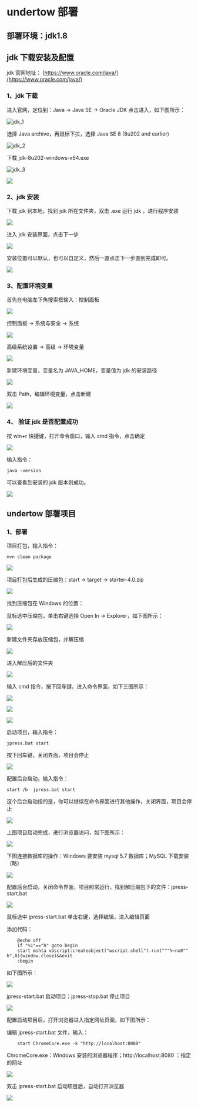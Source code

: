 # undertow 部署

## 部署环境：jdk1.8

## jdk 下载安装及配置

jdk 官网地址： [https://www.oracle.com/java/](https://www.oracle.com/java/)

### 1、jdk 下载

进入官网，定位到：Java -> Java SE -> Oracle JDK 点击进入，如下图所示：

![jdk_1](./jdk_image/jdk_1.png)

选择 Java archive，再鼠标下拉，选择 Java SE 8 (8u202 and earlier)

![jdk_2](./jdk_image/jdk_2.png)

下载 jdk-8u202-windows-x64.exe

![jdk_3](./jdk_image/jdk_3.png)

![](./jdk_image/jdk_7.png)

### 2、jdk 安装


下载 jdk 到本地，找到 jdk 所在文件夹，双击 .exe 运行 jdk ，进行程序安装

![](./jdk_image/jdk_4.png)

进入 jdk 安装界面，点击下一步

![](./jdk_image/jdk_5.png)


安装位置可以默认，也可以自定义，然后一直点击下一步直到完成即可。

![](./jdk_image/jdk_6.png)

### 3、配置环境变量

首先在电脑左下角搜索框输入：控制面板

![](./jdk_image/jdk_8.png)

控制面板 -> 系统与安全 -> 系统

![](./jdk_image/jdk_9.png)

高级系统设置 -> 高级 -> 环境变量

![](./jdk_image/jdk_10.png)

新建环境变量，变量名为 JAVA_HOME，变量值为 jdk 的安装路径

![](./jdk_image/jdk_11.png)

双击 Path，编辑环境变量，点击新建

![](./jdk_image/jdk_12.png)

### 4、 验证 jdk 是否配置成功

按 win+r 快捷键，打开命令窗口，输入 cmd 指令，点击确定

![](./jdk_image/img.png)

输入指令：

    java -version

可以查看到安装的 jdk 版本则成功。

![](./jdk_image/img_1.png)

## undertow 部署项目

### 1、部署

项目打包，输入指令：

    mvn clean package

![](./windows_undertow_img/img_15.png)

项目打包后生成的压缩包：start -> target -> starter-4.0.zip

![](./windows_undertow_img/img.png)

找到压缩包在 Windows 的位置：

鼠标选中压缩包，单击右键选择 Open In -> Explorer，如下图所示：

![](./windows_undertow_img/img_1.png)

新建文件夹存放压缩包，并解压缩

![](./windows_undertow_img/img_2.png)

进入解压后的文件夹

![](./windows_undertow_img/img_3.png)

输入 cmd 指令，按下回车键，进入命令界面，如下三图所示：

![](./windows_undertow_img/img_4.png)

![](./windows_undertow_img/img_5.png)

![](./windows_undertow_img/img_6.png)

启动项目，输入指令：

    jpress.bat start

按下回车键，关闭界面，项目会停止

![](./windows_undertow_img/img_7.png)

配置后台启动，输入指令：

    start /b  jpress.bat start

这个后台启动指的是，你可以继续在命令界面进行其他操作，关闭界面，项目会停止

![](./windows_undertow_img/img_8.png)

上图项目启动完成，进行浏览器访问，如下图所示：

![](./windows_undertow_img/img_9.png)

下图连接数据库的操作：Windows 要安装 mysql 5.7 数据库；MySQL 下载安装（略）

![](./windows_undertow_img/img_10.png)

配置后台启动，关闭命令界面，项目照常运行，找到解压缩包下的文件：jpress-start.bat

![](./windows_undertow_img/img_11.png)

鼠标选中 jpress-start.bat 单击右键，选择编辑，进入编辑页面
        
添加代码：

        @echo off
        if "%1"=="h" goto begin
        start mshta vbscript:createobject("wscript.shell").run("""%~nx0"" h",0)(window.close)&&exit
        :begin

如下图所示：

![](./windows_undertow_img/img_12.png)

jpress-start.bat 启动项目；jpress-stop.bat 停止项目

![](./windows_undertow_img/img_13.png)

配置启动项目后，打开浏览器进入指定网址页面，如下图所示：

编辑 jpress-start.bat 文件，输入：

        start ChromeCore.exe -k "http://localhost:8080" 

ChromeCore.exe：Windows 安装的浏览器程序；http://localhost:8080 ：指定的网址

![](./windows_undertow_img/img_14.png) 

双击 jpress-start.bat 启动项目后，自动打开浏览器

![](./windows_undertow_img/img_9.png)





